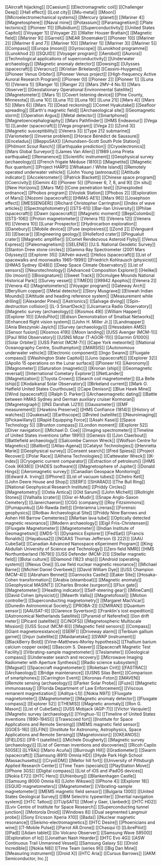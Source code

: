[[Aircraft hijacking]]
[[Caesium]]
[[Electromagnetic coil]]
[[Challenger Deep]]
[[Hall effect]]
[[Lost city]]
[[Mu-metal]]
[[Moon]]
[[Microelectromechanical systems]]
[[Mercury (planet)]]
[[Mariner 4]]
[[Magnetosphere]]
[[Naval mine]]
[[Potassium]]
[[Paramagnetism]]
[[Plate tectonics]]
[[Pioneer 11]]
[[Rubidium]]
[[Superconductivity]]
[[United States Capitol]]
[[Voyager 1]]
[[Voyager 2]]
[[Walter Houser Brattain]]
[[Magnetic field]]
[[Mariner 9]]
[[Garnet]]
[[NEAR Shoemaker]]
[[Pioneer 10]]
[[Mariner 2]]
[[Mariner 6 and 7]]
[[Mariner 10]]
[[Mariner 1]]
[[Mariner 3]]
[[Mariner 5]]
[[Compass]]
[[Europa (moon)]]
[[Gyroscope]]
[[Lunokhod programme]]
[[Lunokhod 2]]
[[SQUID]]
[[Voyager program]]
[[Aerobot]]
[[Aurora]]
[[Technological applications of superconductivity]]
[[Underwater archaeology]]
[[Magnetic anomaly detector]]
[[Dowsing]]
[[Ulysses (spacecraft)]]
[[Veracruz]]
[[Kristian Birkeland]]
[[Cassini–Huygens]]
[[Pioneer Venus Orbiter]]
[[Pioneer Venus project]]
[[High-frequency Active Auroral Research Program]]
[[Pioneer 0]]
[[Pioneer 2]]
[[Pioneer 1]]
[[Luna 1]]
[[Venera 1]]
[[Ranger 1]]
[[Ranger 2]]
[[Mars 2MV-4 No.1]]
[[Mars Observer]]
[[Geostationary Operational Environmental Satellite]]
[[Magnetometer]]
[[Mars 1]]
[[Covert listening device]]
[[Pine County, Minnesota]]
[[Luna 10]]
[[Luna 11]]
[[Luna 19]]
[[Luna 21]]
[[Mars 4]]
[[Mars 5]]
[[Mars 6]]
[[Mars 7]]
[[Dead reckoning]]
[[Comet Hyakutake]]
[[Seafloor spreading]]
[[Earth's magnetic field]]
[[Archaeological site]]
[[Geomagnetic storm]]
[[Operation Argus]]
[[Metal detector]]
[[Smartphone]]
[[Magnetoencephalography]]
[[Mars Pathfinder]]
[[HMS Endeavour]]
[[Vega 1]]
[[Lander (spacecraft)]]
[[Vega program]]
[[Vega 2]]
[[Zond 3]]
[[Magnetic susceptibility]]
[[Venera 3]]
[[Type 212 submarine]]
[[Variometer]]
[[Inverse problem]]
[[Horace Bénédict de Saussure]]
[[Enceladus]]
[[BeppoSAX]]
[[Amundsen–Scott South Pole Station]]
[[Philmont Scout Ranch]]
[[Earthquake prediction]]
[[Cryoelectronics]]
[[Mars Global Surveyor]]
[[James Van Allen]]
[[1989 Loma Prieta earthquake]]
[[Remanence]]
[[Scientific instrument]]
[[Geophysical survey (archaeology)]]
[[French frigate Méduse (1810)]]
[[Magnetite]]
[[Magnetic flux quantum]]
[[Project HARP]]
[[Whakaari / White Island]]
[[Remotely operated underwater vehicle]]
[[John Young (astronaut)]]
[[Attitude indicator]]
[[Accelerometer]]
[[Patrick Blackett]]
[[Chinese space program]]
[[Coercivity]]
[[Gemini 4]]
[[Pioneer 5]]
[[Pioneer 6, 7, 8, and 9]]
[[In situ]]
[[New Horizons]]
[[Mars 1M]]
[[Cone penetration test]]
[[Unexploded ordnance]]
[[Phobos program]]
[[Vostok Station]]
[[Phobos 2]]
[[Exploration of Mars]]
[[Nozomi (spacecraft)]]
[[HMAS AE1]]
[[Mars 96]]
[[Josephson effect]]
[[MESSENGER]]
[[Richard Christopher Carrington]]
[[Index of wave articles]]
[[Spectrophotometry]]
[[STS-61]]
[[Bar-Ilan University]]
[[Philae (spacecraft)]]
[[Dawn (spacecraft)]]
[[Magnetic moment]]
[[BepiColombo]]
[[STS-106]]
[[Proton magnetometer]]
[[Venera 11]]
[[Venera 12]]
[[Venera 9]]
[[Venera 10]]
[[Lunar Prospector]]
[[Hydrocarbon exploration]]
[[Danebury]]
[[Mobile device]]
[[Fuse (explosives)]]
[[Zond 2]]
[[Vanguard 3]]
[[Elsecar]]
[[Engineering geology]]
[[Holleford crater]]
[[Pingualuit crater]]
[[Magnetic amplifier]]
[[Comet Rendezvous Asteroid Flyby]]
[[Venus Express]]
[[Paleomagnetism]]
[[SELENE]]
[[U.S. National Geodetic Survey]]
[[Stanton Drew stone circles]]
[[Gamma Ray Spectrometer (2001 Mars Odyssey)]]
[[Explorer 35]]
[[Alfvén wave]]
[[Helios (spacecraft)]]
[[List of spacewalks and moonwalks 1965–1999]]
[[Friedrich Kohlrausch (physicist)]]
[[HMAS Sydney (D48)]]
[[Deep Space Climate Observatory]]
[[List of sensors]]
[[Neurotechnology]]
[[Advanced Composition Explorer]]
[[Helike]]
[[Io (moon)]]
[[Biosignature]]
[[Sweet Track]]
[[Ocmulgee Mounds National Historical Park]]
[[Survey vessel]]
[[TIMED]]
[[99942 Apophis]]
[[Venera 2]]
[[Venera 4]]
[[Magnetometers]]
[[Voyager program]]
[[Gateway Arch]]
[[Beryllium copper]]
[[Metal detector]]
[[Story Musgrave]]
[[Etowah Indian Mounds]]
[[Attitude and heading reference system]]
[[Measurement while drilling]]
[[Alexander Pines]]
[[Astrionics]]
[[Salvage diving]]
[[Spin-destruction collision]]
[[L-3 SmartDeck]]
[[Jicamarca Radio Observatory]]
[[Magnetic survey (archaeology)]]
[[Kosmos 49]]
[[William Happer]]
[[Explorer 10]]
[[ArduPilot]]
[[Edison Demonstration of Smallsat Networks]]
[[Enhanced flight vision system]]
[[John H. Miller Jr.]]
[[Landmapper]]
[[Ania Bleszynski Jayich]]
[[Survey (archaeology)]]
[[Hessdalen AMS]]
[[Sensor fusion]]
[[Kosmos 419]]
[[Moon landing]]
[[USS Avenger (MCM-1)]]
[[Paul Wild Observatory]]
[[USNS Mizar (T-AGOR-11)]]
[[Garmin G1000]]
[[Solar Orbiter]]
[[USS Patriot (MCM-7)]]
[[Cape York meteorite]]
[[National Oceanography Centre, Southampton]]
[[MARSIS]]
[[Autonomous underwater vehicle]]
[[Electronic component]]
[[Ingo Swann]]
[[Fluxgate compass]]
[[Washington State Capitol]]
[[Juno (spacecraft)]]
[[Explorer 32]]
[[Apollo 15 operations on the Lunar surface]]
[[Pioneer H]]
[[Aeronomy]]
[[Magnometer]]
[[Saturation (magnetic)]]
[[Kronan (ship)]]
[[Geomagnetic reversal]]
[[International Cometary Explorer]]
[[NetLander]]
[[Magnetization]]
[[Toyota Crown]]
[[Search coil magnetometer]]
[[La Belle (ship)]]
[[Kodaikanal Solar Observatory]]
[[Birkeland current]]
[[Mark O. Hatfield United States Courthouse]]
[[Cape Denison]]
[[Blue Hawk Mine]]
[[Wind (spacecraft)]]
[[Ralph D. Parker]]
[[Archaeomagnetic dating]]
[[Battle between HMAS Sydney and German auxiliary cruiser Kormoran]]
[[Magnetograph]]
[[INS Darshak (J21)]]
[[Gaussmeter]]
[[EMF measurement]]
[[Hawkins Preserve]]
[[HMS Confiance (1814)]]
[[History of watches]]
[[Quakesat]]
[[Earthscope]]
[[Ørsted (satellite)]]
[[Neuroimaging]]
[[Pickawillany]]
[[Rapid Equipping Force]]
[[Asahi Kasei]]
[[Space Technology 5]]
[[Brunton compass]]
[[London moment]]
[[Explorer 52]]
[[Diver navigation]]
[[Michael D. Coe]]
[[Imaging spectrometer]]
[[Timeline of United States inventions (after 1991)]]
[[Genesis I]]
[[Jon Claerbout]]
[[Battlefield archaeology]]
[[Salcombe Cannon Wreck]]
[[Wolfson Centre for Magnetics]]
[[Ballbot]]
[[Atlas-Agena]]
[[Catalyst Technologies]]
[[Henrietta Marie]]
[[Geophysical survey]]
[[Consent search]]
[[Fred Spiess]]
[[Project Recover]]
[[Polar Race]]
[[Athena Technologies]]
[[Cattewater Wreck]]
[[K-index]]
[[Cryogenic current comparator]]
[[Extraction of petroleum]]
[[HMS Cook (K638)]]
[[HADES (software)]]
[[Magnetosphere of Jupiter]]
[[Donald Hings]]
[[Aeromagnetic survey]]
[[Canadian Geospace Monitoring]]
[[Edward A. Irving]]
[[IPhone]]
[[List of vacuum tubes]]
[[Chetro Ketl]]
[[John Deere House and Shop]]
[[SERF]]
[[SHARAD]]
[[The Bull Ring]]
[[National Geophysical Research Institute]]
[[Priddy Circles]]
[[Magnetometry]]
[[Ostia Antica]]
[[Old Sarum]]
[[John Michell]]
[[Rollright Stones]]
[[Valhalla (crater)]]
[[Gisr el-Mudir]]
[[Snape Anglo-Saxon Cemetery]]
[[Llanerchaeron]]
[[CGG (company)]]
[[Roy Fitzsimmons]]
[[Pumapunku]]
[[Al-Rawda (tell)]]
[[Interamna Lirenas]]
[[Forensic geophysics]]
[[Rotbav Archaeological Site]]
[[Priddy Nine Barrows and Ashen Hill Barrow Cemeteries]]
[[Martian lava tube]]
[[Optically detected magnetic resonance]]
[[Modern archaeology]]
[[Eigil Friis-Christensen]]
[[Fluxgate Magnetometer]]
[[Magnetometer]]
[[Indian Institute of Geomagnetism]]
[[MDS-1]]
[[Dynamics Explorer]]
[[FedSat]]
[[Francis Ronalds]]
[[Hayabusa2]]
[[NOAAS Thomas Jefferson (S 222)]]
[[AAU CubeSat]]
[[Canadian Advanced Nanospace eXperiment Program]]
[[King Abdullah University of Science and Technology]]
[[Zero field NMR]]
[[HMS Northumberland (1679)]]
[[USS Defender (MCM-2)]]
[[Stellar magnetic field]]
[[Botai culture]]
[[Diamond (1823 ship)]]
[[Android (operating system)]]
[[Nexus One]]
[[Low field nuclear magnetic resonance]]
[[Michael Barne]]
[[Michiel Daniel Overbeek]]
[[David William Dye]]
[[USS Champion (MCM-4)]]
[[Abraham Bennet]]
[[Gannocks Castle]]
[[Eaker Site]]
[[Hosaka–Cohen transformation]]
[[Arabia (steamboat)]]
[[Magnetic anomaly]]
[[Geophysical MASINT]]
[[Charles Brooke (surgeon)]]
[[Flux gate]]
[[Magnetometer]]
[[Heading indicator]]
[[Self-steering gear]]
[[MineCam]]
[[David Cohen (physicist)]]
[[Mawrth Vallis]]
[[Magnetofossil]]
[[Motion controller]]
[[Superconducting magnetometry]]
[[Margaret MacVicar]]
[[Dunedin Astronomical Society]]
[[PROBA-2]]
[[IZMIRAN]]
[[Quantum sensor]]
[[AAUSAT-II]]
[[Clarence Syvertson]]
[[Franklin's lost expedition]]
[[Astronomical Netherlands Satellite]]
[[Pyramid of Neferefre]]
[[Ion drift meter]]
[[Picard (satellite)]]
[[C/NOFS]]
[[Magnetospheric Multiscale Mission]]
[[USS Scout (MCM-8)]]
[[Magnetic field sensors]]
[[Compass]]
[[Giant magnetoresistance]]
[[SERF]]
[[Driveway alarm]]
[[Terbium gallium garnet]]
[[Injun (satellite)]]
[[Maidanetske]]
[[SWAP (instrument)]]
[[BlackBerry Bold]]
[[Vine–Matthews–Morley hypothesis]]
[[Thallium barium calcium copper oxide]]
[[Bascom S. Deaver]]
[[Spacecraft Magnetic Test Facility]]
[[Vibrating-sample magnetometer]]
[[Teslameter]]
[[Geological compass]]
[[Underwater search and recovery]]
[[Microwave Imaging Radiometer with Aperture Synthesis]]
[[Radio science subsystem]]
[[Magsat]]
[[Spacecraft magnetometer]]
[[Roketsan Cirit]]
[[FASTRAC]]
[[Archaeology]]
[[Bridge maintenance]]
[[USNS Silas Bent]]
[[Comparison of smartphones]]
[[Carrington Event]]
[[Koronas-Foton]]
[[MAVEN]]
[[Remote sensing (archaeology)]]
[[Parker Solar Probe]]
[[Fuze]]
[[Magnetic immunoassay]]
[[Florida Department of Law Enforcement]]
[[Viscous remanent magnetization]]
[[Aditya-L1]]
[[Nokia N97]]
[[Fluxgate magnetometer]]
[[Magnetometer]]
[[Magnetic anomaly detector]]
[[Fluxgate compass]]
[[Explorer 52]]
[[THEMIS]]
[[Magnetic anomaly]]
[[Ron G. Mason]]
[[List of CubeSats]]
[[USS Mobjack (AGP-7)]]
[[Victor Vacquier]]
[[Magnetic survey (archaeology)]]
[[Yinghuo-1]]
[[Timeline of United States inventions (1890–1945)]]
[[Trawscoed fort]]
[[Institute for Space Applications and Remote Sensing]]
[[MEMS magnetic field sensor]]
[[GOES-16]]
[[ELFIN]]
[[Institute for Astronomy, Astrophysics, Space Applications and Remote Sensing]]
[[Magnetovision]]
[[OKEANOS]]
[[FIELDS]]
[[FR-1 (satellite)]]
[[Michele Dougherty]]
[[Magnetic survey (archaeology)]]
[[List of German inventions and discoveries]]
[[Ricoh Caplio 500SE]]
[[LYRA]]
[[Mario Acuña]]
[[Burrough Hill]]
[[Gradiometer]]
[[Swarm (spacecraft)]]
[[Samsung i8910 Omnia HD]]
[[Hyde Park High School (Massachusetts)]]
[[CryoEDM]]
[[Mellor hill fort]]
[[University of Pittsburgh Applied Research Center]]
[[Time Team (specials)]]
[[PlayStation Move]]
[[IPhone 3GS]]
[[Digital compass]]
[[List of iOS and iPadOS devices]]
[[Nokia E72]]
[[HTC Hero]]
[[Uhlenburg]]
[[Blankenhagen Castle]]
[[Samsung i8000 Omnia II]]
[[John Wikswo]]
[[IPhone 4]]
[[Explorer 18]]
[[SQUID magnetometers]]
[[Magnetometer]]
[[Vibrating-sample magnetometer]]
[[MEMS magnetic field sensor]]
[[Bulgaria 1300]]
[[United States Geological Survey]]
[[IBM Selectric typewriter]]
[[Inertial navigation system]]
[[HTC Tattoo]]
[[ITUpSAT1]]
[[Moel y Gaer, Llanbedr]]
[[HTC HD2]]
[[Lviv Centre of Institute for Space Research]]
[[Superconducting tunnel junction]]
[[Motorola Droid]]
[[Windows 8]]
[[Dual segmented Langmuir probe]]
[[Sony Ericsson Xperia X10]]
[[Bada]]
[[Nuclear magnetic resonance]]
[[Seismo-electromagnetics]]
[[HTC Desire]]
[[Phoenicians and wine]]
[[T-Mobile Pulse]]
[[Parrot AR.Drone]]
[[Chasqui I]]
[[LibrePilot]]
[[IPad]]
[[Adam tablet]]
[[Io Volcano Observer]]
[[Samsung Wave S8500]]
[[Exploration of Io]]
[[Jonathan Nash Hearder]]
[[HTC Evo 4G]]
[[ASW Continuous Trail Unmanned Vessel]]
[[Samsung Galaxy S]]
[[Droid Incredible]]
[[Nokia N8]]
[[Time Team (series 9)]]
[[Big Dan Mine]]
[[Measuring instrument]]
[[Droid X]]
[[HTC Aria]]
[[Cursus Barrows]]
[[AKM Semiconductor, Inc.]]

